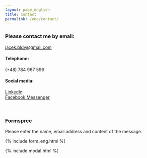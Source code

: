```yaml
---
layout: page_english
title: Contact
permalink: /eng/contact/
---
```

### Please contact me by email:  
jacek.bldy@gmail.com  

#### Telephone:  
(+48) 784 967 596
 
#### Social media:  
[LinkedIn](https://www.linkedin.com/in/jacek-blady-47718a118)  
[Facebook Messenger](https://m.me/jacek.blady.9)  
<br/>
<br/>

### Formspree

Please enter the name, email address and content of the message.

{% include form_eng.html %}

{% include modal.html %}